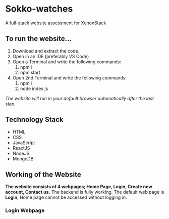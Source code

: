 # Sokko-watches
A full-stack website assessment for XenonStack

## To run the website...
1. Download and extract the code.
2. Open in an IDE (preferably VS Code)
3. Open a Terminal and write the following commands:
    1. npm i
    2. npm start
4. Open 2nd Terminal and write the following commands:
    1. npm i
    2. node index.js

_The website will run in your default browser automatically after the last step._

## Technology Stack
* HTML
* CSS
* JavaScript
* ReactJS
* NodeJS
* MongoDB

## Working of the Website
__The website consists of 4 webpages; Home Page, Login, Create new account, Contact us.__
The backend is fully working.
The default web page is __Login__, Home page cannot be accessed without logging in.
### Login Webpage

